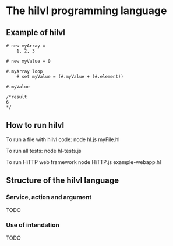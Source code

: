 # The hilvl programming language

## Example of hilvl

	# new myArray = 
		1, 2, 3
		
	# new myValue = 0
		
	#.myArray loop
		# set myValue = (#.myValue + (#.element))
		
	#.myValue

	/*result
	6
	*/

## How to run hilvl

To run a file with hilvl code:
	node hl.js myFile.hl
	
To run all tests:
	node hl-tests.js

To run HiTTP web framework
	node HiTTP.js example-webapp.hl
	
## Structure of the hilvl language

### Service, action and argument

TODO

### Use of intendation

TODO